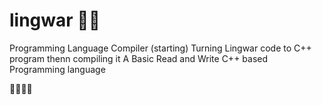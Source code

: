# lingwar 🐱‍👤
Programming Language Compiler (starting)
Turning Lingwar code to C++ program thenn compiling it
A Basic Read and Write C++ based Programming language

🐱‍👤🐱‍👤
